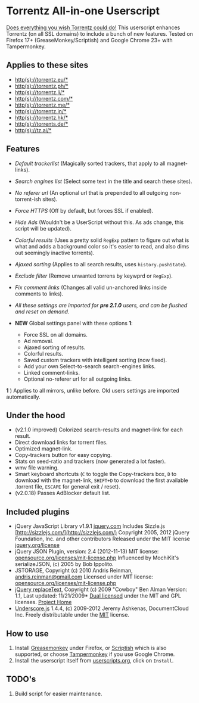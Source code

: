Torrentz All-in-one Userscript
==============================

[Does everything you wish Torrentz could do!](http://userscripts.org/scripts/show/125001)
This userscript enhances Torrentz (on all SSL domains) to include a bunch of new features. Tested on Firefox 17+ (GreaseMonkey/Scriptish) and Google Chrome 23+ with Tampermonkey.

Applies to these sites
----------------------

* [http(s)://torrentz.eu/*](https://torrentz.eu/)
* [http(s)://torrentz.ph/*](https://torrentz.ph/)
* [http(s)://torrentz.li/*](https://torrentz.li/)
* [http(s)://torrentz.com/*](https://torrentz.com/)
* [http(s)://torrentz.me/*](https://torrentz.me/)
* [http(s)://torrentz.in/*](https://torrentz.in/)
* [http(s)://torrentz.hk/*](https://torrentz.hk/)
* [http(s)://torrents.de/*](https://torrents.de/)
* [http(s)://tz.ai/*](https://tz.ai/)

Features
--------

* _Default trackerlist_ (Magically sorted trackers, that apply to all magnet-links).
* _Search engines list_ (Select some text in the title and search these sites).
* _No referer url_ (An optional url that is prepended to all outgoing non-torrent-ish sites).
* _Force HTTPS_ (Off by default, but forces SSL if enabled).
* _Hide Ads_ (Wouldn't be a UserScript without this. As ads change, this script will be updated).
* _Colorful results_ (Uses a pretty solid `RegExp` pattern to figure out what is what and adds a background color so it's easier to read, and also dims out seemingly inactive torrents).
* _Ajaxed sorting_  (Applies to all search results, uses `history.pushState`).
* _Exclude filter_  (Remove unwanted torrens by keywprd or `RegExp`).
* _Fix comment links_ (Changes all valid un-anchored links inside comments to links).
* _All these settings are imported for **pre 2.1.0** users, and can be flushed and reset on demand._

* __NEW__ Global settings panel with these options **1**:
    * Force SSL on all domains.
    * Ad removal.
    * Ajaxed sorting of results.
    * Colorful results.
    * Saved custom trackers with intelligent sorting (now fixed).
    * Add your own Select-to-search search-engines links.
    * Linked comment-links.
    * Optional no-referer url for all outgoing links.

**1** ) Applies to all mirrors, unlike before. Old users settings are imported automatically.

Under the hood
----------------

* (v2.1.0 improved) Colorized search-results and magnet-link for each result.
* Direct download links for torrent files.
* Optimized magnet-link.
* Copy-trackers button for easy copying.
* Stats on seed-ratio and trackers (now generated a lot faster).
* wmv file warning.
* Smart keyboard shortcuts (`C` to toggle the Copy-trackers box, `D` to download with the magnet-link, `SHIFT+D` to download the first available .torrent file, `ESCAPE` for general exit / reset).
* (v2.0.18) Passes AdBlocker default list.

Included plugins
----------------
* jQuery JavaScript Library v1.9.1
  [jquery.com](http://jquery.com/)
  Includes Sizzle.js
  [http://sizzlejs.com/](http://sizzlejs.com/)
  Copyright 2005, 2012 jQuery Foundation, Inc. and other contributors
  Released under the MIT license
  [jquery.org/license](http://jquery.org/license)
* jQuery JSON Plugin, version: 2.4 (2012-11-13)
  MIT license: [opensource.org/licenses/mit-license.php](http://www.opensource.org/licenses/mit-license.php)
  Influenced by MochiKit's serializeJSON, (c) 2005 by Bob Ippolito.
* JSTORAGE, Copyright (c) 2010 Andris Reinman, andris.reinman@gmail.com
  Licensed under MIT license: [opensource.org/licenses/mit-license.php](http://www.opensource.org/licenses/mit-license.php)
* [jQuery replaceText](http://github.com/cowboy/jquery-replacetext/), Copyright (c) 2009 "Cowboy" Ben Alman
  Version: 1.1, Last updated: 11/21/2009*
  [Dual licensed](http://benalman.com/about/license/) under the MIT and GPL licenses.
  [Project Home](http://benalman.com/projects/jquery-replacetext-plugin/)
* [Underscore.js](http://underscorejs.org/) 1.4.4, (c) 2009-2012 Jeremy Ashkenas, DocumentCloud Inc.
  Freely distributable under the [MIT](http://www.opensource.org/licenses/mit-license.php) license.

How to use
----------

1. Install [Greasemonkey](https://addons.mozilla.org/en-US/firefox/addon/greasemonkey/) under Firefox, or [Scriptish](https://addons.mozilla.org/en-US/firefox/addon/scriptish/) which is also supported, or choose [Tampermonkey](https://chrome.google.com/webstore/detail/dhdgffkkebhmkfjojejmpbldmpobfkfo) if you use Google Chrome.
2. Install the userscript itself from [userscripts.org](http://userscripts.org/scripts/show/125001), click on `Install`.

TODO's
----------

1. Build script for easier maintenance.
